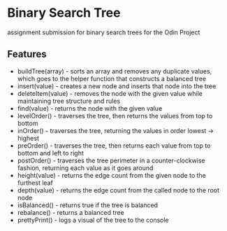 # Binary Search Tree
assignment submission for binary search trees for the Odin Project

## Features

+ buildTree(array) - sorts an array and removes any duplicate values, which goes to the helper function that constructs a balanced tree
+  insert(value) - creates a new node and inserts that node into the tree
+  deleteItem(value) - removes the node with the given value while maintaining tree structure and rules
+  find(value) - returns the node with the given value
+  levelOrder() - traverses the tree, then returns the values from top to bottom
+  inOrder() - traverses the tree, returning the values in order lowest -> highest
+  preOrder() - traverses the tree, then returns each value from top to bottom and left to right
+  postOrder() - traverses the tree perimeter in a counter-clockwise fashion, returning each value as it goes around
+  height(value) - returns the edge count from the given node to the furthest leaf
+  depth(value) - returns the edge count from the called node to the root node
+  isBalanced() - returns true if the tree is balanced
+  rebalance() - returns a balanced tree
+  prettyPrint() - logs a visual of the tree to the console
